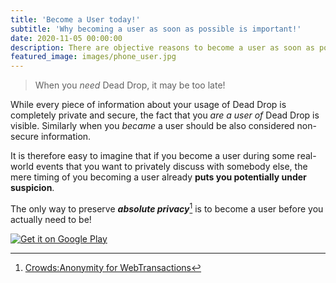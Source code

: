 ```yaml
---
title: 'Become a User today!'
subtitle: 'Why becoming a user as soon as possible is important!'
date: 2020-11-05 00:00:00
description: There are objective reasons to become a user as soon as possible. Read on to find out why.
featured_image: images/phone_user.jpg
---
```


> When you *need* Dead Drop, it may be too late!

While every piece of information about your usage of Dead Drop is completely
private and secure, the fact that you *are a user of* Dead Drop is visible. Similarly
when you *became* a user should be also considered non-secure information.

It is therefore easy to imagine that if you become a user during some
real-world events that you want to privately discuss with somebody else,
the mere timing of you becoming a user already **puts you potentially
under suspicion**.

The only way to preserve ***absolute privacy***[^1] is to become a user
before you actually need to be!

<a href='http://play.google.com/store/apps/details?id=com.crowdymous.deaddrop&pcampaignid=pcampaignidMKT-Other-global-all-co-prtnr-py-PartBadge-Mar2515-1'><img alt='Get it on Google Play' src='https://play.google.com/intl/en_us/badges/static/images/badges/en_badge_web_generic.png'/></a>

[^1]: [Crowds:Anonymity for WebTransactions](https://www.freehaven.net/anonbib/cache/crowds:tissec.pdf)

<!--
<span>Photo by <a href="https://unsplash.com/@edpylypenko?utm_source=unsplash&amp;utm_medium=referral&amp;utm_content=creditCopyText">Ed Pylypenko</a> on <a href="https://unsplash.com/s/photos/mobile-user?utm_source=unsplash&amp;utm_medium=referral&amp;utm_content=creditCopyText">Unsplash</a></span>
-->

